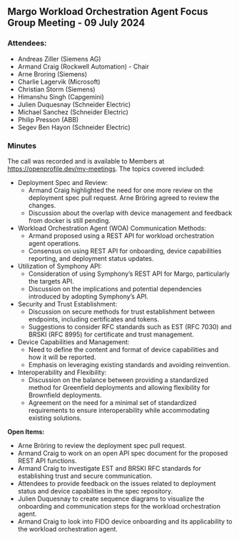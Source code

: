 ## Margo Workload Orchestration Agent Focus Group Meeting - 09 July 2024

### Attendees:
* Andreas Ziller (Siemens AG)
* Armand Craig (Rockwell Automation) - Chair
* Arne Broring (Siemens)
* Charlie Lagervik (Microsoft)
* Christian Storm (Siemens)
* Himanshu Singh (Capgemini)
* Julien Duquesnay (Schneider Electric)
* Michael Sanchez (Schneider Electric)
* Philip Presson (ABB)
* Segev Ben Hayon (Schneider Electric)

### Minutes
The call was recorded and is available to Members at https://openprofile.dev/my-meetings. The topics covered included: 

* Deployment Spec and Review:
   - Armand Craig highlighted the need for one more review on the deployment spec pull request. Arne Bröring agreed to review the changes.
   - Discussion about the overlap with device management and feedback from docker is still pending.
* Workload Orchestration Agent (WOA) Communication Methods:
   - Armand proposed using a REST API for workload orchestration agent operations.
   - Consensus on using REST API for onboarding, device capabilities reporting, and deployment status updates.
* Utilization of Symphony API:
   - Consideration of using Symphony’s REST API for Margo, particularly the targets API.
   - Discussion on the implications and potential dependencies introduced by adopting Symphony’s API.
* Security and Trust Establishment:
   - Discussion on secure methods for trust establishment between endpoints, including certificates and tokens.
   - Suggestions to consider RFC standards such as EST (RFC 7030) and BRSKI (RFC 8995) for certificate and trust management.
* Device Capabilities and Management:
   - Need to define the content and format of device capabilities and how it will be reported.
   - Emphasis on leveraging existing standards and avoiding reinvention.
* Interoperability and Flexibility:
   - Discussion on the balance between providing a standardized method for Greenfield deployments and allowing flexibility for Brownfield deployments.
   - Agreement on the need for a minimal set of standardized requirements to ensure interoperability while accommodating existing solutions.

**Open Items:**
   - Arne Bröring to review the deployment spec pull request.
   - Armand Craig to work on an open API spec document for the proposed REST API functions.
   - Armand Craig to investigate EST and BRSKI RFC standards for establishing trust and secure communication.
   - Attendees to provide feedback on the issues related to deployment status and device capabilities in the spec repository.
   - Julien Duquesnay to create sequence diagrams to visualize the onboarding and communication steps for the workload orchestration agent.
   - Armand Craig to look into FIDO device onboarding and its applicability to the workload orchestration agent.
